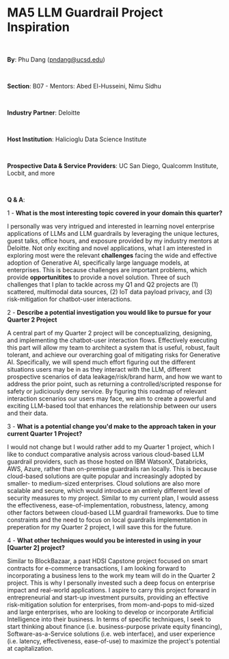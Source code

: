 # MA5 LLM Guardrail Project Inspiration

<br>

**By**: Phu Dang (pndang@ucsd.edu)

<br>

**Section**: B07 - Mentors: Abed El-Husseini, Nimu Sidhu

<br>

**Industry Partner**: Deloitte

<br>

**Host Institution**: Halicioglu Data Science Institute

<br>

**Prospective Data & Service Providers**: UC San Diego, Qualcomm Institute, Locbit, and more

<br>

**Q & A**:

1 - **What is the most interesting topic covered in your domain this quarter?**

I personally was very intrigued and interested in learning novel enterprise applications of LLMs and LLM guardrails by leveraging the unique lectures, guest talks, office hours, and exposure provided by my industry mentors at Deloitte. Not only exciting and novel applications, what I am interested in exploring most were the relevant **challenges** facing the wide and effective adoption of Generative AI, specifically large language models, at enterprises. This is because challenges are important problems, which provide **opportunitites** to provide a novel solution. Three of such challenges that I plan to tackle across my Q1 and Q2 projects are (1) scattered, multimodal data sources, (2) IoT data payload privacy, and (3) risk-mitigation for chatbot-user interactions. 

2 - **Describe a potential investigation you would like to pursue for your Quarter 2 Project**

A central part of my Quarter 2 project will be conceptualizing, designing, and implementing the chatbot-user interaction flows. Effectively executing this part will allow my team to architect a system that is useful, robust, fault tolerant, and achieve our overarching goal of mitigating risks for Generative AI. Specifically, we will spend much effort figuring out the different situations users may be in as they interact with the LLM, different prospective scenarios of data leakage/risk/brand harm, and how we want to address the prior point, such as returning a controlled/scripted response for safety or judiciously deny service. By figuring this roadmap of relevant interaction scenarios our users may face, we aim to create a powerful and exciting LLM-based tool that enhances the relationship between our users and their data.

3 - **What is a potential change you'd make to the approach taken in your current Quarter 1 Project?**

I would not change but I would rather add to my Quarter 1 project, which I like to conduct comparative analysis across various cloud-based LLM guardrail providers, such as those hosted on IBM WatsonX, Databricks, AWS, Azure, rather than on-premise guardrails ran locally. This is because cloud-based solutions are quite popular and increasingly adopted by smaller- to medium-sized enterprises. Cloud solutions are also more scalable and secure, which would introduce an entirely different level of security measures to my project. Similar to my current plan, I would assess the effectiveness, ease-of-implementation, robustness, latency, among other factors between cloud-based LLM guardrail frameworks. Due to time constraints and the need to focus on local guardrails implementation in preperation for my Quarter 2 project, I will save this for the future.

4 - **What other techniques would you be interested in using in your [Quarter 2] project?**

Similar to BlockBazaar, a past HDSI Capstone project focused on smart contracts for e-commerce transactions, I am looking forward to incorporating a business lens to the work my team will do in the Quarter 2 project. This is why I personally invested such a deep focus on enterprise impact and real-world applications. I aspire to carry this project forward in entrepreneurial and start-up investment pursuits, providing an effective risk-mitigation solution for enterprises, from mom-and-pops to mid-sized and large enterprises, who are looking to develop or incorporate Artificial Intelligence into their business. In terms of specific techniques, I seek to start thinking about finance (i.e. business-purpose private equity financing), Software-as-a-Service solutions (i.e. web interface), and user experience (i.e. latency, effectiveness, ease-of-use) to maximize the project's potential at capitalization. 

